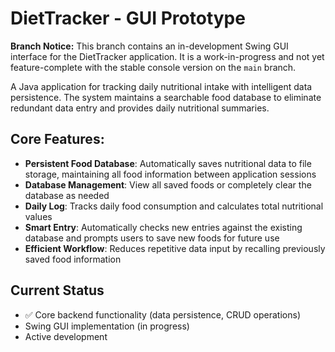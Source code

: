 # DietTracker - GUI Prototype

**Branch Notice:** This branch contains an in-development Swing GUI interface for the DietTracker application. It is a work-in-progress and not yet feature-complete with the stable console version on the `main` branch.

A Java application for tracking daily nutritional intake with intelligent data persistence. The system maintains a searchable food database to eliminate redundant data entry and provides daily nutritional summaries.

## Core Features:

* **Persistent Food Database**: Automatically saves nutritional data to file storage, maintaining all food information between application sessions
* **Database Management**: View all saved foods or completely clear the database as needed
* **Daily Log**: Tracks daily food consumption and calculates total nutritional values
* **Smart Entry**: Automatically checks new entries against the existing database and prompts users to save new foods for future use
* **Efficient Workflow**: Reduces repetitive data input by recalling previously saved food information

## Current Status
- ✅ Core backend functionality (data persistence, CRUD operations)
- Swing GUI implementation (in progress)
- Active development
